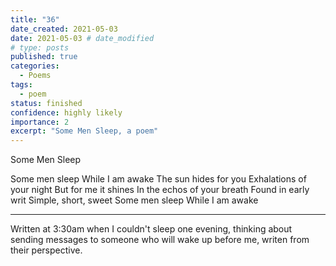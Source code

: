 ```yaml
---
title: "36"
date_created: 2021-05-03
date: 2021-05-03 # date_modified
# type: posts
published: true
categories:
  - Poems
tags:
  - poem
status: finished
confidence: highly likely
importance: 2
excerpt: "Some Men Sleep, a poem"
---
```


Some Men Sleep

Some men sleep
While I am awake
The sun hides for you
Exhalations of your night
But for me it shines
In the echos of your breath
Found in early writ
Simple, short, sweet
Some men sleep 
While I am awake 

---

Written at 3:30am when I couldn't sleep one evening, thinking about sending messages to someone who will wake up before me, writen from their perspective.
